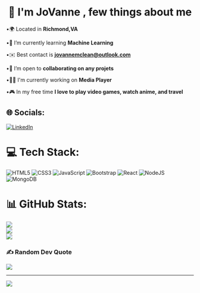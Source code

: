 

<h1 align="center">👋 I'm JoVanne , few things about me</h1>

                                                  

                                                  
•🌍 Located in **Richmond,VA**

•🧠 I’m currently learning **Machine Learning**

•✉️ Best contact is **jovannemclean@outlook.com**

•🤝 I’m open to **collaborating on any projets**

•🧑‍💻 I'm currently working on **Media Player**

•🎮 In my free time **I love to play video games, watch anime, and travel**


## 🌐 Socials:
[![LinkedIn](https://img.shields.io/badge/LinkedIn-%230077B5.svg?logo=linkedin&logoColor=white)](https://linkedin.com/in/https://www.linkedin.com/in/jovanne-mclean/) 

# 💻 Tech Stack:
![HTML5](https://img.shields.io/badge/html5-%23E34F26.svg?style=for-the-badge&logo=html5&logoColor=white) ![CSS3](https://img.shields.io/badge/css3-%231572B6.svg?style=for-the-badge&logo=css3&logoColor=white) ![JavaScript](https://img.shields.io/badge/javascript-%23323330.svg?style=for-the-badge&logo=javascript&logoColor=%23F7DF1E) ![Bootstrap](https://img.shields.io/badge/bootstrap-%23563D7C.svg?style=for-the-badge&logo=bootstrap&logoColor=white) ![React](https://img.shields.io/badge/react-%2320232a.svg?style=for-the-badge&logo=react&logoColor=%2361DAFB) ![NodeJS](https://img.shields.io/badge/node.js-6DA55F?style=for-the-badge&logo=node.js&logoColor=white) ![MongoDB](https://img.shields.io/badge/MongoDB-%234ea94b.svg?style=for-the-badge&logo=mongodb&logoColor=white)
# 📊 GitHub Stats:
![](https://github-readme-stats.vercel.app/api?username=jovannemclean&theme=dark&hide_border=false&include_all_commits=true&count_private=true)<br/>
![](https://github-readme-streak-stats.herokuapp.com/?user=jovannemclean&theme=dark&hide_border=false)<br/>
![](https://github-readme-stats.vercel.app/api/top-langs/?username=jovannemclean&theme=dark&hide_border=false&include_all_commits=true&count_private=true&layout=compact)

### ✍️ Random Dev Quote
![](https://quotes-github-readme.vercel.app/api?type=horizontal&theme=dark)

---
[![](https://visitcount.itsvg.in/api?id=jovannemclean&icon=0&color=0)](https://visitcount.itsvg.in)

<!-- Proudly created with GPRM ( https://gprm.itsvg.in ) -->
